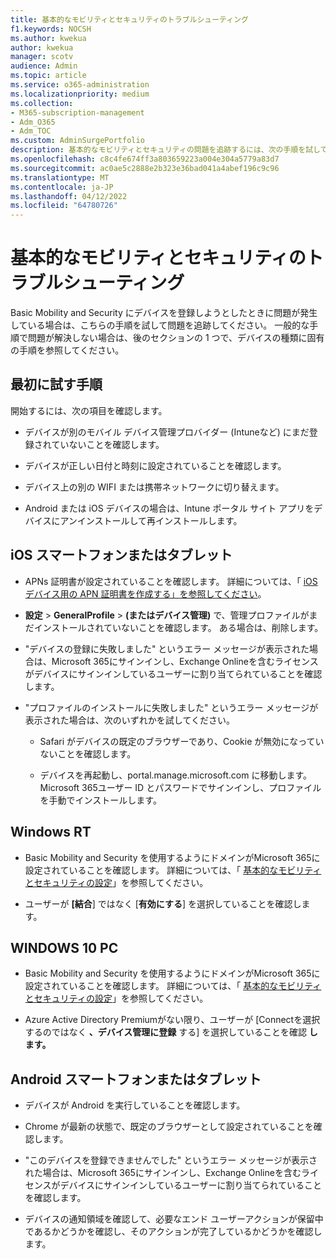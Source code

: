 ```yaml
---
title: 基本的なモビリティとセキュリティのトラブルシューティング
f1.keywords: NOCSH
ms.author: kwekua
author: kwekua
manager: scotv
audience: Admin
ms.topic: article
ms.service: o365-administration
ms.localizationpriority: medium
ms.collection:
- M365-subscription-management
- Adm_O365
- Adm_TOC
ms.custom: AdminSurgePortfolio
description: 基本的なモビリティとセキュリティの問題を追跡するには、次の手順を試してください
ms.openlocfilehash: c8c4fe674ff3a803659223a004e304a5779a83d7
ms.sourcegitcommit: ac0ae5c2888e2b323e36bad041a4abef196c9c96
ms.translationtype: MT
ms.contentlocale: ja-JP
ms.lasthandoff: 04/12/2022
ms.locfileid: "64780726"
---
```

# <a name="troubleshoot-basic-mobility-and-security"></a>基本的なモビリティとセキュリティのトラブルシューティング

Basic Mobility and Security にデバイスを登録しようとしたときに問題が発生している場合は、こちらの手順を試して問題を追跡してください。 一般的な手順で問題が解決しない場合は、後のセクションの 1 つで、デバイスの種類に固有の手順を参照してください。

## <a name="steps-to-try-first"></a>最初に試す手順

開始するには、次の項目を確認します。

- デバイスが別のモバイル デバイス管理プロバイダー (Intuneなど) にまだ登録されていないことを確認します。

- デバイスが正しい日付と時刻に設定されていることを確認します。

- デバイス上の別の WIFI または携帯ネットワークに切り替えます。

- Android または iOS デバイスの場合は、Intune ポータル サイト アプリをデバイスにアンインストールして再インストールします。 

## <a name="ios-phone-or-tablet"></a>iOS スマートフォンまたはタブレット

- APNs 証明書が設定されていることを確認します。 詳細については、「 [iOS デバイス用の APN 証明書を作成する」を参照してください](create-an-apns-certificate-for-ios-devices.md)。

- **設定** > **GeneralProfile** >  **(またはデバイス管理)** で、管理プロファイルがまだインストールされていないことを確認します。 ある場合は、削除します。

- "デバイスの登録に失敗しました" というエラー メッセージが表示された場合は、Microsoft 365にサインインし、Exchange Onlineを含むライセンスがデバイスにサインインしているユーザーに割り当てられていることを確認します。

- "プロファイルのインストールに失敗しました" というエラー メッセージが表示された場合は、次のいずれかを試してください。

    - Safari がデバイスの既定のブラウザーであり、Cookie が無効になっていないことを確認します。

    - デバイスを再起動し、portal.manage.microsoft.com に移動します。 Microsoft 365ユーザー ID とパスワードでサインインし、プロファイルを手動でインストールします。

## <a name="windows-rt"></a>Windows RT

- Basic Mobility and Security を使用するようにドメインがMicrosoft 365に設定されていることを確認します。 詳細については、「 [基本的なモビリティとセキュリティの設定](set-up.md)」を参照してください。
    
- ユーザーが **[結合**] ではなく [**有効にする**] を選択していることを確認します。

## <a name="windows-10-pc"></a>WINDOWS 10 PC

- Basic Mobility and Security を使用するようにドメインがMicrosoft 365に設定されていることを確認します。 詳細については、「 [基本的なモビリティとセキュリティの設定](set-up.md)」を参照してください。
    
- Azure Active Directory Premiumがない限り、ユーザーが [Connectを選択するのではなく **、デバイス管理に登録** する] を選択していることを確認 **します。**

## <a name="android-phone-or-tablet"></a>Android スマートフォンまたはタブレット

- デバイスが Android を実行していることを確認します。

- Chrome が最新の状態で、既定のブラウザーとして設定されていることを確認します。

- "このデバイスを登録できませんでした" というエラー メッセージが表示された場合は、Microsoft 365にサインインし、Exchange Onlineを含むライセンスがデバイスにサインインしているユーザーに割り当てられていることを確認します。

- デバイスの通知領域を確認して、必要なエンド ユーザーアクションが保留中であるかどうかを確認し、そのアクションが完了しているかどうかを確認します。
